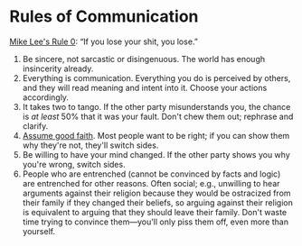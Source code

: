 # Rules of Communication

[Mike Lee's Rule 0](https://twitter.com/bmf/status/379314407479980033): “If you lose your shit, you lose.”

1. Be sincere, not sarcastic or disingenuous. The world has enough insincerity already.
1. Everything is communication. Everything you do is perceived by others, and they will read meaning and intent into it. Choose your actions accordingly.
2. It takes two to tango. If the other party misunderstands you, the chance is *at least* 50% that it was your fault. Don't chew them out; rephrase and clarify.
4. [Assume good faith](http://en.wikipedia.org/wiki/Wikipedia:Assume_good_faith). Most people want to be right; if you can show them why they're not, they'll switch sides.
3. Be willing to have your mind changed. If the other party shows you why you're wrong, switch sides.
5. People who are entrenched (cannot be convinced by facts and logic) are entrenched for other reasons. Often social; e.g., unwilling to hear arguments against their religion because they would be ostracized from their family if they changed their beliefs, so arguing against their religion is equivalent to arguing that they should leave their family. Don't waste time trying to convince them—you'll only piss them off, even more than yourself.
